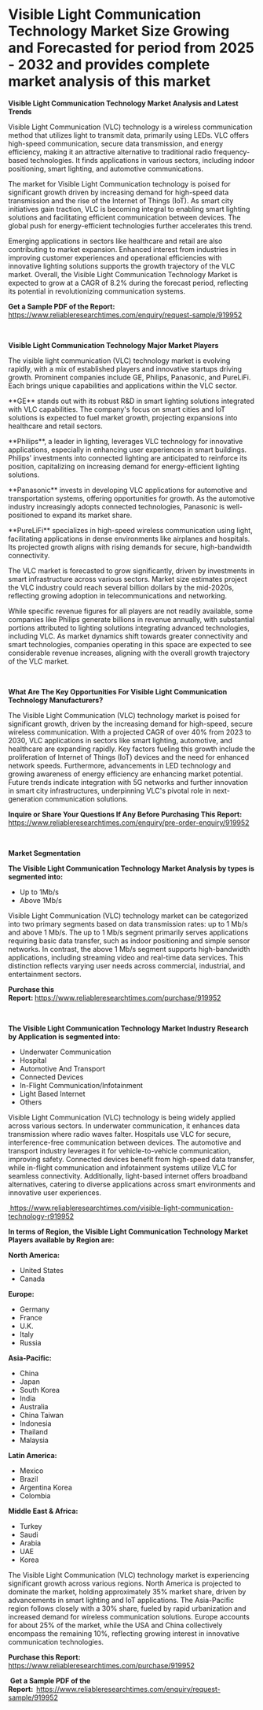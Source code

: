 <p><h1>Visible Light Communication Technology Market Size Growing and Forecasted for period from 2025 - 2032 and provides complete market analysis of this market</h1></p><p><strong>Visible Light Communication Technology Market Analysis and Latest Trends</strong></p>
<p><p>Visible Light Communication (VLC) technology is a wireless communication method that utilizes light to transmit data, primarily using LEDs. VLC offers high-speed communication, secure data transmission, and energy efficiency, making it an attractive alternative to traditional radio frequency-based technologies. It finds applications in various sectors, including indoor positioning, smart lighting, and automotive communications.</p><p>The market for Visible Light Communication technology is poised for significant growth driven by increasing demand for high-speed data transmission and the rise of the Internet of Things (IoT). As smart city initiatives gain traction, VLC is becoming integral to enabling smart lighting solutions and facilitating efficient communication between devices. The global push for energy-efficient technologies further accelerates this trend. </p><p>Emerging applications in sectors like healthcare and retail are also contributing to market expansion. Enhanced interest from industries in improving customer experiences and operational efficiencies with innovative lighting solutions supports the growth trajectory of the VLC market. Overall, the Visible Light Communication Technology Market is expected to grow at a CAGR of 8.2% during the forecast period, reflecting its potential in revolutionizing communication systems.</p></p>
<p><strong>Get a Sample PDF of the Report:&nbsp;</strong> <a href="https://www.reliableresearchtimes.com/enquiry/request-sample/919952?utm_campaign=3349&utm_medium=2&utm_source=Github&utm_content=ia&utm_term=17042025&utm_id=visible-light-communication-technology">https://www.reliableresearchtimes.com/enquiry/request-sample/919952</a></p>
<p>&nbsp;</p>
<p><strong>Visible Light Communication Technology Major Market Players</strong></p>
<p><p>The visible light communication (VLC) technology market is evolving rapidly, with a mix of established players and innovative startups driving growth. Prominent companies include GE, Philips, Panasonic, and PureLiFi. Each brings unique capabilities and applications within the VLC sector.</p><p>**GE** stands out with its robust R&D in smart lighting solutions integrated with VLC capabilities. The company's focus on smart cities and IoT solutions is expected to fuel market growth, projecting expansions into healthcare and retail sectors.</p><p>**Philips**, a leader in lighting, leverages VLC technology for innovative applications, especially in enhancing user experiences in smart buildings. Philips’ investments into connected lighting are anticipated to reinforce its position, capitalizing on increasing demand for energy-efficient lighting solutions.</p><p>**Panasonic** invests in developing VLC applications for automotive and transportation systems, offering opportunities for growth. As the automotive industry increasingly adopts connected technologies, Panasonic is well-positioned to expand its market share.</p><p>**PureLiFi** specializes in high-speed wireless communication using light, facilitating applications in dense environments like airplanes and hospitals. Its projected growth aligns with rising demands for secure, high-bandwidth connectivity.</p><p>The VLC market is forecasted to grow significantly, driven by investments in smart infrastructure across various sectors. Market size estimates project the VLC industry could reach several billion dollars by the mid-2020s, reflecting growing adoption in telecommunications and networking.</p><p>While specific revenue figures for all players are not readily available, some companies like Philips generate billions in revenue annually, with substantial portions attributed to lighting solutions integrating advanced technologies, including VLC. As market dynamics shift towards greater connectivity and smart technologies, companies operating in this space are expected to see considerable revenue increases, aligning with the overall growth trajectory of the VLC market.</p></p>
<p>&nbsp;</p>
<p><strong>What Are The Key Opportunities For Visible Light Communication Technology Manufacturers?</strong></p>
<p><p>The Visible Light Communication (VLC) technology market is poised for significant growth, driven by the increasing demand for high-speed, secure wireless communication. With a projected CAGR of over 40% from 2023 to 2030, VLC applications in sectors like smart lighting, automotive, and healthcare are expanding rapidly. Key factors fueling this growth include the proliferation of Internet of Things (IoT) devices and the need for enhanced network speeds. Furthermore, advancements in LED technology and growing awareness of energy efficiency are enhancing market potential. Future trends indicate integration with 5G networks and further innovation in smart city infrastructures, underpinning VLC's pivotal role in next-generation communication solutions.</p></p>
<p><strong>Inquire or Share Your Questions If Any Before Purchasing This Report:</strong> <a href="https://www.reliableresearchtimes.com/enquiry/pre-order-enquiry/919952?utm_campaign=3349&utm_medium=2&utm_source=Github&utm_content=ia&utm_term=17042025&utm_id=visible-light-communication-technology">https://www.reliableresearchtimes.com/enquiry/pre-order-enquiry/919952</a></p>
<p>&nbsp;</p>
<p><strong>Market Segmentation</strong></p>
<p><strong>The Visible Light Communication Technology Market Analysis by types is segmented into:</strong></p>
<p><ul><li>Up to 1Mb/s</li><li>Above 1Mb/s</li></ul></p>
<p><p>Visible Light Communication (VLC) technology market can be categorized into two primary segments based on data transmission rates: up to 1 Mb/s and above 1 Mb/s. The up to 1 Mb/s segment primarily serves applications requiring basic data transfer, such as indoor positioning and simple sensor networks. In contrast, the above 1 Mb/s segment supports high-bandwidth applications, including streaming video and real-time data services. This distinction reflects varying user needs across commercial, industrial, and entertainment sectors.</p></p>
<p><strong>Purchase this Report:&nbsp;</strong><a href="https://www.reliableresearchtimes.com/purchase/919952?utm_campaign=3349&utm_medium=2&utm_source=Github&utm_content=ia&utm_term=17042025&utm_id=visible-light-communication-technology">https://www.reliableresearchtimes.com/purchase/919952</a></p>
<p>&nbsp;</p>
<p><strong>The Visible Light Communication Technology Market Industry Research by Application is segmented into:</strong></p>
<p><ul><li>Underwater Communication</li><li>Hospital</li><li>Automotive And Transport</li><li>Connected Devices</li><li>In-Flight Communication/Infotainment</li><li>Light Based Internet</li><li>Others</li></ul></p>
<p><p>Visible Light Communication (VLC) technology is being widely applied across various sectors. In underwater communication, it enhances data transmission where radio waves falter. Hospitals use VLC for secure, interference-free communication between devices. The automotive and transport industry leverages it for vehicle-to-vehicle communication, improving safety. Connected devices benefit from high-speed data transfer, while in-flight communication and infotainment systems utilize VLC for seamless connectivity. Additionally, light-based internet offers broadband alternatives, catering to diverse applications across smart environments and innovative user experiences.</p></p>
<p><a href="https://www.reliableresearchtimes.com/visible-light-communication-technology-r919952?utm_campaign=3349&utm_medium=2&utm_source=Github&utm_content=ia&utm_term=17042025&utm_id=visible-light-communication-technology">&nbsp;https://www.reliableresearchtimes.com/visible-light-communication-technology-r919952</a></p>
<p><strong>In terms of Region, the Visible Light Communication Technology Market Players available by Region are:</strong></p>
<p>
    <p> <strong> North America: </strong>
        <ul>
            <li>United States</li>
            <li>Canada</li>
        </ul>
        </p> 
    <p> <strong> Europe: </strong>
        <ul>
            <li>Germany</li>
            <li>France</li>
            <li>U.K.</li>
            <li>Italy</li>
            <li>Russia</li>
        </ul>
        </p> 
    <p> <strong> Asia-Pacific: </strong>
        <ul>
            <li>China</li>
            <li>Japan</li>
            <li>South Korea</li>
            <li>India</li>
            <li>Australia</li>
            <li>China Taiwan</li>
            <li>Indonesia</li>
            <li>Thailand</li>
            <li>Malaysia</li>
        </ul>
        </p> 
    <p> <strong> Latin America: </strong>
        <ul>
            <li>Mexico</li>
            <li>Brazil</li>
            <li>Argentina Korea</li>
            <li>Colombia</li>
        </ul>
        </p> 
    <p> <strong> Middle East & Africa: </strong>
        <ul>
            <li>Turkey</li>
            <li>Saudi</li>
            <li>Arabia</li>
            <li>UAE</li>
            <li>Korea</li>
        </ul>
    </p>
    </p>
<p><p>The Visible Light Communication (VLC) technology market is experiencing significant growth across various regions. North America is projected to dominate the market, holding approximately 35% market share, driven by advancements in smart lighting and IoT applications. The Asia-Pacific region follows closely with a 30% share, fueled by rapid urbanization and increased demand for wireless communication solutions. Europe accounts for about 25% of the market, while the USA and China collectively encompass the remaining 10%, reflecting growing interest in innovative communication technologies.</p></p>
<p><strong>Purchase this Report: </strong><a href="https://www.reliableresearchtimes.com/purchase/919952?utm_campaign=3349&utm_medium=2&utm_source=Github&utm_content=ia&utm_term=17042025&utm_id=visible-light-communication-technology">https://www.reliableresearchtimes.com/purchase/919952</a></p>
<p>&nbsp;<strong>Get a Sample PDF of the Report:&nbsp;&nbsp;</strong><a href="https://www.reliableresearchtimes.com/enquiry/request-sample/919952?utm_campaign=3349&utm_medium=2&utm_source=Github&utm_content=ia&utm_term=17042025&utm_id=visible-light-communication-technology">https://www.reliableresearchtimes.com/enquiry/request-sample/919952</a></p>
<p><strong></strong></p>
<p><p></p><p></p><p></p></p>